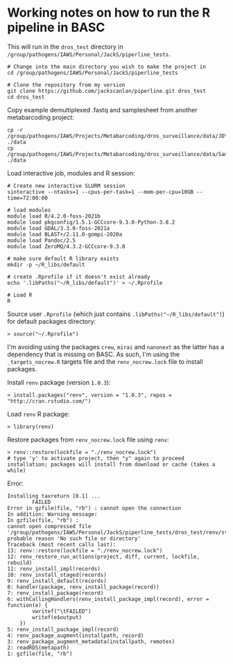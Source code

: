 # Working notes on how to run the R pipeline in BASC

This will run in the `dros_test` directory in `/group/pathogens/IAWS/Personal/JackS/piperline_tests`. 

    # Change into the main directory you wish to make the project in
    cd /group/pathogens/IAWS/Personal/JackS/piperline_tests

    # Clone the repository from my version
    git clone https://github.com/jackscanlan/piperline.git dros_test
    cd dros_test

Copy example demultiplexed .fastq and samplesheet from another metabarcoding project:

    cp -r /group/pathogens/IAWS/Projects/Metabarcoding/dros_surveillance/data/JDYG3 ./data
    cp /group/pathogens/IAWS/Projects/Metabarcoding/dros_surveillance/data/SampleSheet_JDYG3.csv ./data

Load interactive job, modules and R session:

    # Create new interactive SLURM session
    sinteractive --ntasks=1 --cpus-per-task=1 --mem-per-cpu=10GB --time=72:00:00

    # load modules
    module load R/4.2.0-foss-2021b
    module load pkgconfig/1.5.1-GCCcore-9.3.0-Python-3.8.2
    module load GDAL/3.3.0-foss-2021a
    module load BLAST+/2.11.0-gompi-2020a
    module load Pandoc/2.5
    module load ZeroMQ/4.3.2-GCCcore-9.3.0

    # make sure default R library exists
    mkdir -p ~/R_libs/default

    # create .Rprofile if it doesn't exist already
    echo '.libPaths("~/R_libs/default")' > ~/.Rprofile

    # Load R
    R

Source user `.Rprofile` (which just contains `.libPaths("~/R_libs/default")`) for default packages directory:

    > source("~/.Rprofile")

I'm avoiding using the packages `crew`, `mirai` and `nanonext` as the latter has a dependency that is missing on BASC. As such, I'm using the `_targets_nocrew.R` targets file and the `renv_nocrew.lock` file to install packages.

Install `renv` package (version `1.0.3`):

    > install.packages("renv", version = "1.0.3", repos = "http://cran.rstudio.com/")

Load `renv` R package:

    > library(renv)

Restore packages from `renv_nocrew.lock` file using `renv`:

    > renv::restore(lockfile = "./renv_nocrew.lock")
    # type 'y' to activate project, then "y" again to proceed installation; packages will install from download or cache (takes a while)

Error:

    Installing taxreturn [0.1] ...
            FAILED
    Error in gzfile(file, "rb") : cannot open the connection
    In addition: Warning message:
    In gzfile(file, "rb") :
    cannot open compressed file '/group/pathogens/IAWS/Personal/JackS/piperline_tests/dros_test/renv/staging/1/taxreturn/Meta/package.rds', probable reason 'No such file or directory'
    Traceback (most recent calls last):
    13: renv::restore(lockfile = "./renv_nocrew.lock")
    12: renv_restore_run_actions(project, diff, current, lockfile, rebuild)
    11: renv_install_impl(records)
    10: renv_install_staged(records)
    9: renv_install_default(records)
    8: handler(package, renv_install_package(record))
    7: renv_install_package(record)
    6: withCallingHandlers(renv_install_package_impl(record), error = function(e) {
            vwritef("\tFAILED")
            writef(e$output)
        })
    5: renv_install_package_impl(record)
    4: renv_package_augment(installpath, record)
    3: renv_package_augment_metadata(installpath, remotes)
    2: readRDS(metapath)
    1: gzfile(file, "rb")
